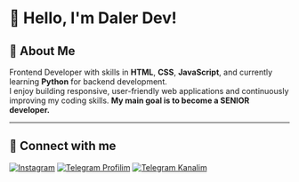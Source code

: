 # 👋 Hello, I'm Daler Dev!

## 🚀 About Me
Frontend Developer with skills in **HTML**, **CSS**, **JavaScript**, and currently learning **Python** for backend development.  
I enjoy building responsive, user-friendly web applications and continuously improving my coding skills.
**My main goal is to become a SENIOR developer.**

---

## 🔗 Connect with me
[![Instagram](https://img.shields.io/badge/Instagram-E4405F?style=for-the-badge&logo=instagram&logoColor=white)](https://www.instagram.com/daler_dev/)
[![Telegram Profilim](https://img.shields.io/badge/Telegram%20Profilim-2CA5E0?style=for-the-badge&logo=telegram&logoColor=white)](https://t.me/DalerT_dev)
[![Telegram Kanalim](https://img.shields.io/badge/Telegram%20Kanalim-2CA5E0?style=for-the-badge&logo=telegram&logoColor=white)](https://t.me/PyFlow_Cassidy)
